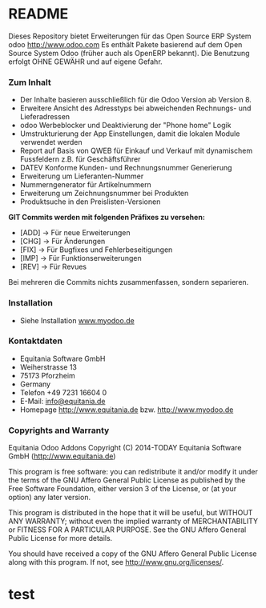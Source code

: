 # README #

Dieses Repository bietet Erweiterungen für das Open Source ERP System odoo http://www.odoo.com
Es enthält Pakete basierend auf dem Open Source System Odoo (früher auch als OpenERP bekannt). 
Die Benutzung erfolgt OHNE GEWÄHR und auf eigene Gefahr.

### Zum Inhalt ###

* Der Inhalte basieren ausschließlich für die Odoo Version ab Version 8.
* Erweitere Ansicht des Adresstyps bei abweichenden Rechnungs- und Lieferadressen
* odoo Werbeblocker und Deaktivierung der "Phone home" Logik
* Umstrukturierung der App Einstellungen, damit die lokalen Module verwendet werden
* Report auf Basis von QWEB für Einkauf und Verkauf mit dynamischem Fussfeldern z.B. für Geschäftsführer
* DATEV Konforme Kunden- und Rechnungsnummer Generierung 
* Erweiterung um Lieferanten-Nummer
* Nummerngenerator für Artikelnummern
* Erweiterung um Zeichnungsnummer bei Produkten
* Produktsuche in den Preislisten-Versionen 

**GIT Commits werden mit folgenden Präfixes zu versehen:**

* [ADD] -> Für neue Erweiterungen
* [CHG] -> Für Änderungen
* [FIX] -> Für Bugfixes und Fehlerbeseitigungen
* [IMP] -> Für Funktionserweiterungen
* [REV] -> Für Revues

Bei mehreren die Commits nichts zusammenfassen, sondern separieren.

### Installation ###

* Siehe Installation www.myodoo.de

### Kontaktdaten ###

* Equitania Software GmbH
* Weiherstrasse 13
* 75173 Pforzheim
* Germany
* Telefon +49 7231 16604 0
* E-Mail: info@equitania.de
* Homepage http://www.equitania.de bzw. http://www.myodoo.de

### Copyrights and Warranty ###

Equitania Odoo Addons 
Copyright (C) 2014-TODAY Equitania Software GmbH (http://www.equitania.de)

This program is free software: you can redistribute it and/or modify
it under the terms of the GNU Affero General Public License as
published by the Free Software Foundation, either version 3 of the
License, or (at your option) any later version.

This program is distributed in the hope that it will be useful,
but WITHOUT ANY WARRANTY; without even the implied warranty of
MERCHANTABILITY or FITNESS FOR A PARTICULAR PURPOSE.  See the
GNU Affero General Public License for more details.

You should have received a copy of the GNU Affero General Public License
along with this program.  If not, see <http://www.gnu.org/licenses/>.

# test